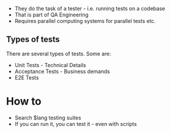 - They do the task of a tester - i.e. running tests on a codebase
- That is part of QA Engineering
- Requires parallel computing systems for parallel tests etc.

## Types of tests
There are several types of tests. Some are:
- Unit Tests - Technical Details
- Acceptance Tests - Business demands
- E2E Tests

# How to
- Search $lang testing suites
- If you can run it, you can test it - even with scripts